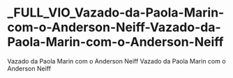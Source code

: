 # _FULL_VIO_Vazado-da-Paola-Marin-com-o-Anderson-Neiff-Vazado-da-Paola-Marin-com-o-Anderson-Neiff
Vazado da Paola Marin com o Anderson Neiff Vazado da Paola Marin com o Anderson Neiff
